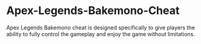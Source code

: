 # Apex-Legends-Bakemono-Cheat
Apex Legends Bakemono cheat is designed specifically to give players the ability to fully control the gameplay and enjoy the game without limitations.
